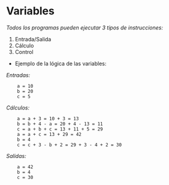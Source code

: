# Variables

*Todos los programas pueden ejecutar 3 tipos de instrucciones:*

1. Entrada/Salida
2. Cálculo
3. Control 

* Ejemplo de la lógica de las variables:

*Entradas:*
```
    a = 10
    b = 20
    c = 5
```

*Cálculos:*
```
    a = a + 3 = 10 + 3 = 13
    b = b + 4 - a = 20 + 4 - 13 = 11
    c = a + b + c = 13 + 11 + 5 = 29
    a = a + c = 13 + 29 = 42
    b = 4
    c = c + 3 - b + 2 = 29 + 3 - 4 + 2 = 30
```

*Salidas:*
```
    a = 42
    b = 4
    c = 30
```